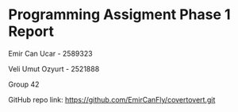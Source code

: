 # Programming Assigment Phase 1 Report 
Emir Can Ucar - 2589323

Veli Umut Ozyurt - 2521888

Group 42

GitHub repo link: https://github.com/EmirCanFly/covertovert.git